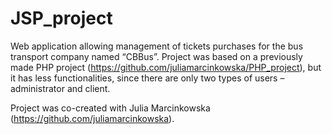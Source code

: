 # JSP_project

Web application allowing management of tickets purchases for the bus transport company named “CBBus”. 
Project was based on a previously made PHP project (https://github.com/juliamarcinkowska/PHP_project), but it has less functionalities, since there are only two types of users – administrator and client.  

Project was co-created with Julia Marcinkowska (https://github.com/juliamarcinkowska).
